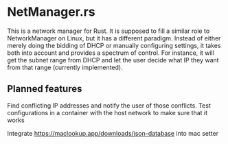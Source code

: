 # NetManager.rs

This is a network manager for Rust. It is supposed to fill a similar role to NetworkManager on Linux, but it has a different paradigm. Instead of either merely doing the bidding of DHCP or manually configuring settings, it takes both into account and provides a spectrum of control. For instance, it will get the subnet range from DHCP and let the user decide what IP they want from that range (currently implemented).


## Planned features
Find conflicting IP addresses and notify the user of those conflicts.
Test configurations in a container with the host network to make sure that it works

Integrate https://maclookup.app/downloads/json-database into mac setter
